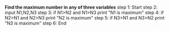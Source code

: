 **Find the maximum number in any of three variables**
step 1: Start
step 2: input N1,N2,N3
step 3: if N1>N2 and N1>N3
            print "N1 is maximum"
step 4: if N2>N1 and N2>N3
            print "N2 is maximum"
step 5: if N3>N1 and N3>N2
            print "N3 is maximum"
 step 6: End           
            
